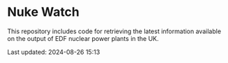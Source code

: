 # Nuke Watch

This repository includes code for retrieving the latest information available on the output of EDF nuclear power plants in the UK.

Last updated: 2024-08-26 15:13